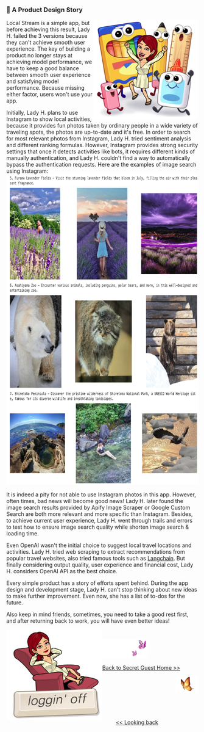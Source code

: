 ### 💝 A Product Design Story
<p>
<img align="right" src="https://github.com/lady-h-world/My_Garden/blob/main/images/lady_heart_manga/product_design.png" width="276" height="261" /></p>

Local Stream is a simple app, but before achieving this result, Lady H. failed the 3 versions because they can't achieve smooth user experience. The key of building a product no longer stays at achieving model performance, we have to keep a good balance between smooth user experience and satisfying model performance. Because missing either factor, users won't use your app.

Initially, Lady H. plans to use Instagram to show local activities, because it provides fun photos taken by ordinary people in a wide variety of traveling spots, the photos are up-to-date and it's free. In order to search for most relevant photos from Instagram, Lady H. tried sentiment analysis and different ranking formulas. However, Instagram provides strong security settings that once it detects activities like bots, it requires different kinds of manually authentication, and Lady H. couldn't find a way to automatically bypass the authentication requests. Here are the examples of image search using Instagram:
<img src="https://github.com/lady-h-world/My_Garden/blob/main/images/Secret_Guest_images/ins_image_search.png" width="731" height="814" />

It is indeed a pity for not able to use Instagram photos in this app. However, often times, bad news will become good news! Lady H. later found the image search results provided by Apify Image Scraper or Google Custom Search are both more relevant and more specific than Instagram. Besides, to achieve current user experience, Lady H. went through trails and errors to test how to ensure image search quality while shorten image search & loading time.

Even OpenAI wasn't the initial choice to suggest local travel locations and activities. Lady H. tried web scraping to extract recommendations from popular travel websites, also tried famous tools such as [Langchain][1]. But finally considering output quality, user experience and financial cost, Lady H. considers OpenAI API as the best choice.

Every simple product has a story of efforts spent behind. During the app design and development stage, Lady H. can't stop thinking about new ideas to make further improvement. Even now, she has a list of to-dos for the future.

Also keep in mind friends, sometimes, you need to take a good rest first, and after returning back to work, you will have even better ideas!

<p>
<img align="left" src="https://github.com/lady-h-world/My_Garden/blob/main/images/lady_heart_manga/loggin_off.png" width="252" height="237" /></p>

#
<p align="left">
<img src="https://github.com/lady-h-world/My_Garden/blob/main/images/follow_us.png" width="120" height="50" />
</p>

[Back to Secret Guest Home >>][2]

<p align="right">
<img src="https://github.com/lady-h-world/My_Garden/blob/main/images/going_back.png" width="60" height="44" />
</p>

&nbsp;&nbsp;&nbsp;&nbsp;&nbsp;&nbsp;&nbsp;&nbsp;&nbsp;&nbsp;&nbsp;&nbsp;&nbsp;&nbsp;&nbsp;&nbsp;&nbsp;&nbsp;&nbsp;&nbsp;&nbsp;&nbsp;&nbsp;&nbsp;&nbsp;&nbsp;&nbsp;&nbsp;&nbsp;&nbsp;&nbsp;&nbsp;&nbsp;&nbsp;&nbsp;&nbsp;&nbsp;&nbsp;&nbsp;&nbsp;&nbsp;&nbsp;&nbsp;&nbsp;&nbsp;&nbsp;&nbsp;&nbsp;&nbsp;&nbsp;&nbsp;&nbsp;&nbsp;&nbsp;&nbsp;&nbsp;&nbsp;&nbsp;&nbsp;&nbsp;&nbsp;&nbsp;&nbsp;&nbsp;&nbsp;&nbsp;&nbsp;&nbsp;&nbsp;&nbsp;&nbsp;&nbsp;&nbsp;&nbsp;&nbsp;&nbsp;&nbsp;&nbsp;&nbsp;&nbsp;&nbsp;&nbsp;&nbsp;&nbsp;&nbsp;&nbsp;&nbsp;&nbsp;&nbsp;&nbsp;&nbsp;&nbsp;&nbsp;&nbsp;&nbsp;&nbsp;&nbsp;&nbsp;&nbsp;&nbsp;&nbsp;&nbsp;&nbsp;&nbsp;&nbsp;&nbsp;&nbsp;&nbsp;&nbsp;&nbsp;&nbsp;&nbsp;&nbsp;&nbsp;&nbsp;&nbsp;&nbsp;&nbsp;&nbsp;&nbsp;&nbsp;&nbsp;&nbsp;&nbsp;&nbsp;&nbsp;&nbsp;&nbsp;&nbsp;&nbsp;&nbsp;&nbsp;&nbsp;&nbsp;&nbsp;&nbsp;&nbsp;&nbsp;&nbsp;&nbsp;&nbsp;&nbsp;&nbsp;&nbsp;&nbsp;&nbsp;&nbsp;&nbsp;&nbsp;&nbsp;&nbsp;&nbsp;&nbsp;&nbsp;&nbsp;&nbsp;&nbsp;&nbsp;&nbsp;&nbsp;&nbsp;&nbsp;&nbsp;&nbsp;&nbsp;&nbsp;&nbsp;&nbsp;&nbsp;&nbsp;&nbsp;&nbsp;&nbsp;&nbsp;&nbsp;&nbsp;&nbsp;&nbsp;&nbsp;&nbsp;&nbsp;&nbsp;&nbsp;&nbsp;&nbsp;&nbsp;&nbsp;&nbsp;&nbsp;&nbsp;&nbsp;&nbsp;&nbsp;&nbsp;&nbsp;&nbsp;&nbsp;&nbsp;&nbsp;&nbsp;&nbsp;[<< Looking back][3]

[1]:https://github.com/langchain-ai/langchain
[2]:https://github.com/lady-h-world/My_Garden/blob/main/reading_pages/Secret_Guest/secret_guest.md#sprouts-collection-time
[3]:https://github.com/lady-h-world/My_Garden/blob/main/reading_pages/Secret_Guest/deploy_ai_app6.md